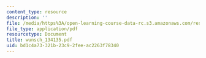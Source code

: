 ```yaml
---
content_type: resource
description: ''
file: /media/https%3A/open-learning-course-data-rc.s3.amazonaws.com/res-12-000-evolution-of-physical-oceanography-spring-2007/bd1c4a73321b23c92feeac2263f78340_wunsch_134135.pdf
file_type: application/pdf
resourcetype: Document
title: wunsch_134135.pdf
uid: bd1c4a73-321b-23c9-2fee-ac2263f78340
---
```

